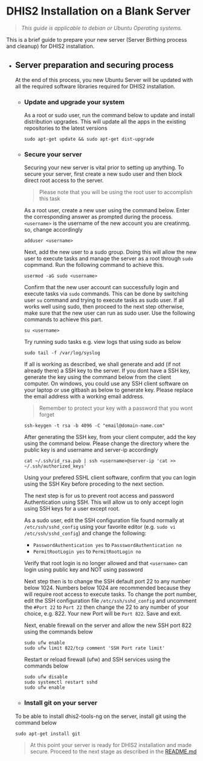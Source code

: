 # DHIS2 Installation on a Blank Server

> *This guide is applicable to debian or Ubuntu Operating systems.*

This is a brief guide to prepare your new server (Server Birthing process and cleanup) for DHIS2 installation.

* ## Server preparation and securing process

  At the end of this process, you new Ubuntu Server will be updated with all the required software libraries required for DHIS2 installation.
  
  * ### Update and upgrade your system
  
    As a root or sudo user, run the command below to update and install distribution upgrades. This will update all the apps in the existing repositories to the latest versions

     ```
     sudo apt-get update && sudo apt-get dist-upgrade
     ```
   * ### Secure your server
     
     Securing your new server is vital prior to setting up anything. To secure your server, first create a new sudo user and then block direct root access to the server.
     > Please note that you will be using the root user to accomplish this task
     
     As a root user, create a new user using the command below. Enter the corresponding answer as prompted during the process. `<username>` is the username of the new account you are creatinmg. so, change accordingly
     ```
     adduser <username>
     ```
     
     Next, add the new user to a sudo group. Doing this will allow the new user to execute tasks and manage the server as a root through `sudo` copmmand. Run the following command to achieve this.
     ```
     usermod -aG sudo <username>
     ```
     
     Confirm that the new user account can successfully login and execute tasks via `sudo` commands. This can be done by switching user `su` command and trying to execute tasks as sudo user. If all works well using sudo, then proceed to the next step otherwise, make sure that the new user can run as sudo user. Use the following commands to achieve this part.
     ```
     su <username>
     ```
     Try running sudo tasks e.g. view logs that using sudo as below
     ```
     sudo tail -f /var/log/syslog
     ```
     
     If all is working as described, we shall generate and add (if not already there) a SSH key to the server. If you dont have a SSH key, generate the key using the command below from the client computer. On windows, you could use any SSH client software on your laptop or use gitbash as below to generate key. Please replace the email address with a working email address. 
     > Remember to protect your key with a password that you wont forget
     ```
     ssh-keygen -t rsa -b 4096 -C "email@domain-name.com"
     ```
     After generating the SSH key, from your client computer, add the key using the command below. Please change the directory where the public key is and username and server-ip accordingly
     ```
     cat ~/.ssh/id_rsa.pub | ssh <username>@server-ip 'cat >> ~/.ssh/authorized_keys'
     ```
     Using your prefered SSHL client software, confirm that you can login using the SSH Key before proceding to the next section.
     
     The next step is for us to prevent root access and password Authentication using SSH. This will allow us to only accept login using SSH keys for a user except root.
     
     As a sudo user, edit the SSH configuration file found normally at `/etc/ssh/sshd_config` using your favorite editor (e.g. `sudo vi /etc/ssh/sshd_config`) and change the following:
     - `PasswordAuthentication yes` to `PassswordAuthentication no`
     - `PermitRootLogin yes` to `PermitRootLogin no`
     
     Verify that root login is no longer allowed and that `<username>` can login using public key and NOT using password
     
     Next step then is to change the SSH default port 22 to any number below 1024. Numbers below 1024 are recommended because they will require root access to execute tasks.
     To change the port number, edit the SSH configuration file `/etc/ssh/sshd_config` and uncomment the `#Port 22` to `Port 22` then change the 22 to any number of your choice, e.g. 822. Your new Port will be `Port 822`. Save and exit.
     
     Next, enable firewall on the server and allow the new SSH port 822 using the commands below
     ```
     sudo ufw enable
     sudo ufw limit 822/tcp comment 'SSH Port rate limit' 
     ```
     Restart or reload firewall (ufw) and SSH services using the commands below
      ```
      sudo ufw disable
      sudo systemctl restart sshd
      sudo ufw enable
      ```
  * ### Install git on your server
  To be able to install dhis2-tools-ng on the server, install git using the command below
  ```
  sudo apt-get install git
  ```
  
  > At this point your server is ready for DHIS2 installation and made secure. Proceed to the next stage as described in the [README.md](./README.md)

     

